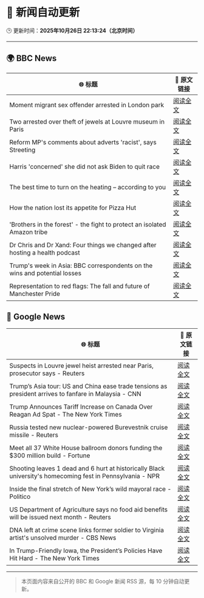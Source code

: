 # 🧠 新闻自动更新

🕒 更新时间：**2025年10月26日 22:13:24（北京时间）**

---

## 🌍 BBC News

| 🌐 标题 | 🔗 原文链接 |
|--------|-------------|
| Moment migrant sex offender arrested in London park | [阅读全文](https://www.bbc.com/news/videos/c93dk58ev1do?at_medium=RSS&at_campaign=rss) |
| Two arrested over theft of jewels at Louvre museum in Paris | [阅读全文](https://www.bbc.com/news/articles/c2em38pdv0do?at_medium=RSS&at_campaign=rss) |
| Reform MP's comments about adverts 'racist', says Streeting | [阅读全文](https://www.bbc.com/news/articles/cd7rg7wjvgvo?at_medium=RSS&at_campaign=rss) |
| Harris 'concerned' she did not ask Biden to quit race | [阅读全文](https://www.bbc.com/news/articles/cj412zgvy4do?at_medium=RSS&at_campaign=rss) |
| The best time to turn on the heating – according to you | [阅读全文](https://www.bbc.com/news/articles/cgqly9ynnd4o?at_medium=RSS&at_campaign=rss) |
| How the nation lost its appetite for Pizza Hut | [阅读全文](https://www.bbc.com/news/articles/cn97vdpv13wo?at_medium=RSS&at_campaign=rss) |
| 'Brothers in the forest' - the fight to protect an isolated Amazon tribe | [阅读全文](https://www.bbc.com/news/articles/cjw92x915xlo?at_medium=RSS&at_campaign=rss) |
| Dr Chris and Dr Xand: Four things we changed after hosting a health podcast | [阅读全文](https://www.bbc.com/news/articles/c98nd0d61d0o?at_medium=RSS&at_campaign=rss) |
| Trump's week in Asia: BBC correspondents on the wins and potential losses | [阅读全文](https://www.bbc.com/news/articles/c9d6jnn37l2o?at_medium=RSS&at_campaign=rss) |
| Representation to red flags: The fall and future of Manchester Pride | [阅读全文](https://www.bbc.com/news/articles/cp8evd7vl6ro?at_medium=RSS&at_campaign=rss) |

## 📰 Google News

| 🌐 标题 | 🔗 原文链接 |
|--------|-------------|
| Suspects in Louvre jewel heist arrested near Paris, prosecutor says - Reuters | [阅读全文](https://news.google.com/rss/articles/CBMiuAFBVV95cUxQV19CT3gySzhYN1VJSUFHVVR6anpxdnlOckpCZ2E3cGtOdGlURkhPbFVoRzJLWk5UV3p0U2VyODh0aTZ6M0hJQzdxanJzQlYxSmtuVkkwbzBLWWh4Yzk4S25SbWdqTk14LU9rWFBpM3BSNHlwMkJBenpfVk1sVWZZVWdyWENiQjRzeDQ4LVpVcVEtOVJpR3BXVUk5OVlVVzhZNkZCNVpLUlh3dzgyZFFVT0ZiQjFxcWU4?oc=5) |
| Trump’s Asia tour: US and China ease trade tensions as president arrives to fanfare in Malaysia - CNN | [阅读全文](https://news.google.com/rss/articles/CBMieEFVX3lxTE1oUEJGcWh5VWQtY1pkRl94UHFyOXdBTTdSeDFlRUVkbjZoVzZCMUZHZnVZZkNsY1RxbWdyZlhMVjJ6ODgyU29GUnNPaE5yZUpvSVpkeWEzeVRtLU1sYUI4LTktUEpDdzNyNlhBVzRLSUhhVHFSVTNvNA?oc=5) |
| Trump Announces Tariff Increase on Canada Over Reagan Ad Spat - The New York Times | [阅读全文](https://news.google.com/rss/articles/CBMiggFBVV95cUxOREZ2dF9QOGZnME9jQzBldEpqdE9MQVJmNXFDd1RNLWI4cE4weUhEOWs4R1luN0FOOThFTWdHc1hkQzlOMWNoVVZ6T3o5NlRLemEtVFJJcGxRV0RoZVJDS1FxQmM2OGJRMFBNU3RxVFRMT19XSmQ0MWJYRzNsWlN2NVl3?oc=5) |
| Russia tested new nuclear-powered Burevestnik cruise missile - Reuters | [阅读全文](https://news.google.com/rss/articles/CBMiswFBVV95cUxQM3diR3lRYmJEY0NhUDl4ZFU3dDJ2V1E5Qi1RMFFEQW8tZ3B4azRNLXhCRzNGMzFEZkNkV2UyNDRTSzZpSVgwd1RMWHRNem91cFVNUVNKRUpRbXpxbGJvQTlaN0d0V1hrOWZlem1ScEVUQWxiZllveU01NnZrZXdkUUl1em43bHdITHltUTl5cURuaDV2Yy13cEduMG1ycG0zUkN3ajBzWTMzUDdYS2NaTXlaOA?oc=5) |
| Meet all 37 White House ballroom donors funding the $300 million build - Fortune | [阅读全文](https://news.google.com/rss/articles/CBMipwFBVV95cUxNUVBwdi0tWTVVWmZzTWw3VVpOS2Y5eU9EN3lPTE1RbUpJY2dLS05wd21SVC1fR0s3eklTQTNNV0JZdEtBTXZKR0xQUVdPbEtlQ19iQXBMNzZNekZPcVp1VGJzWExNaEIwbVg1dmRxMXZvYkpMZWFQR1RBQnVWNnVzbVJQQWlpLWJQOTBuLUNDZUxKRDJIc09MTXdsdHQ4OUE5SWJhdVB2OA?oc=5) |
| Shooting leaves 1 dead and 6 hurt at historically Black university's homecoming fest in Pennsylvania - NPR | [阅读全文](https://news.google.com/rss/articles/CBMixwFBVV95cUxPZzFRZXNIS1pDcjdkaVREVWRzS0VXdFBwNG10Z3FocHFxcFl4ZndNZmZwV0t2dWZLMDQwOUdDTUhQSnAwak1CNjZJWFNabzloeDE1bWlqQWhWWGNGSldEOVU3cl9veng3c09zcU9SM1MxOFV2dXdqMktIRXR5bDdyWGdMR3pwYlBoSjFXcmh0T0RnUGxIVWVVc205UTc2YmNGTmhKRHdCNktIeTlMcWJJMUEzSXlLSnNaR3J2c2xtd3pHam9xb1hz?oc=5) |
| Inside the final stretch of New York’s wild mayoral race - Politico | [阅读全文](https://news.google.com/rss/articles/CBMigAFBVV95cUxNS1NaVXI1MXRvS1lFT3NMcEYwZzhWNXFJS3MwWVRWakNHbnktY2tmMlBVeDVLVjEtZkpNY0JZSlRwR3plS2p3R0hVU1Q5VnB3WTlIRGVLODlzOUNKV0pUMnhuT1FfLWJuenphOW5NcWdpcGhlOGJXc3VhcWVRcUp0Xw?oc=5) |
| US Department of Agriculture says no food aid benefits will be issued next month - Reuters | [阅读全文](https://news.google.com/rss/articles/CBMivwFBVV95cUxNWUVhalFfTXRIa1J3ODEwajBDWEZwNHRtRGlqQ2pCdXY3UWNkOVlxWmVIYV9kOHpJUXo5ODQxdE1QNEJhMG9jc0psakxXbHhWamVPbDNlWTZGdUhrVHZoR1JkOURWNGZJRktUdzBTMnlwZUVKTVRPVDhGR3lOaVhSaEhEdm14U3NjN2FFSXlHZ3dhcGY5SEkwZW9TcXh0TDNUMUNrRHg1UGowUTdJQjd0RVNLc05IYW9BNWd2TW5zZw?oc=5) |
| DNA left at crime scene links former soldier to Virginia artist's unsolved murder - CBS News | [阅读全文](https://news.google.com/rss/articles/CBMilwFBVV95cUxQSjRRRE5PWS15MTNGcVFYQldRUGh4b0ZxWUFVcmNkS0szTzlOVG5KVng1UFNZUGt2UmhHSTljSFBJZDkyU2xkTnNWNEhKbDh3REVldlgyYjA5T05kR2RpOElsZlRLdlVUTmJqR2Nja0FadmNHRjE0MlFiUkw5NkdxTXRMMXhEcDhGSVA4NXBaSE5aLWZqYVpF0gGcAUFVX3lxTE9JV1pTbjlOS25FenZqdV9yNnhhdXBhbTJFc0xDLUo5UDBwV2QxbC1UXzZXRENHaHoyNXZQeGIxX0xGWGxZb21UVXhfajBtWFZ4OGFySXE4UEZqamZiUi16d0ZhUXRWUm5EUmRIQ2JwRHVwY2xxeXdpTTY3NnQyOWdPRUl4b0ZWWEpnejJ4WnRUUnR1U2xaWXNQSXZCUQ?oc=5) |
| In Trump-Friendly Iowa, the President’s Policies Have Hit Hard - The New York Times | [阅读全文](https://news.google.com/rss/articles/CBMiekFVX3lxTE5ubEdVLUlpdHNiS3JHMFpHaHVMNEdoQXB4dWRjdHFOc2NlTkRvM1FfbmM1SUk4ZTZUQ19oNGExbWhzS2ZPNHhvRjdGOWtkWGkwZTRmdDl6enhpMzhfOVI5U0g0Z1drSFVnUmZQV0pORnJnNTVUU2xWV1NB?oc=5) |

---
> 本页面内容来自公开的 BBC 和 Google 新闻 RSS 源，每 10 分钟自动更新。